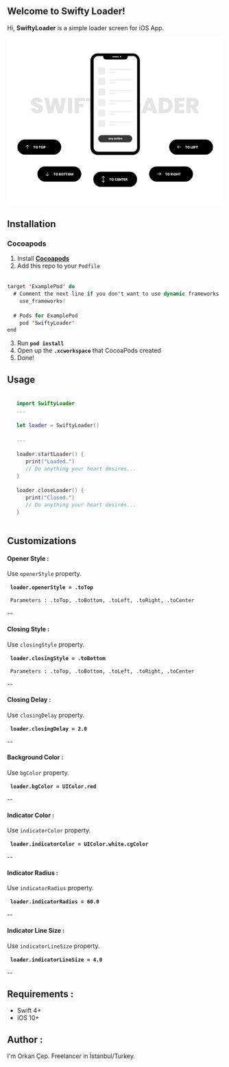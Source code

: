 ## Welcome to Swifty Loader!
Hi, **SwiftyLoader** is a simple loader screen for iOS App.


![Swifty Loader](https://github.com/Nakropol/SwiftyLoader/blob/master/SwiftyLoader.gif)


## Installation

### Cocoapods
1. Install **[Cocoapods](https://cocoapods.org)**
2. Add this repo to your `Podfile`
```swift

target 'ExamplePod' do
  # Comment the next line if you don't want to use dynamic frameworks
    use_frameworks!
  
  # Pods for ExamplePod
    pod 'SwiftyLoader'
end

```
3. Run **`pod install`**
4. Open up the **`.xcworkspace`** that CocoaPods created
5. Done!

## Usage
```swift

   import SwiftyLoader
   ...
   
   let loader = SwiftyLoader()
   
   ...

   loader.startLoader() {
      print("Loaded.")
      // Do anything your heart desires...
   }

   loader.closeLoader() {
      print("Closed.")
      // Do anything your heart desires...
   }
   
```

## Customizations
#### Opener Style :

Use `openerStyle` property.

**`  loader.openerStyle = .toTop  `**

	 Parameters : .toTop, .toBottom, .toLeft, .toRight, .toCenter

--

#### Closing Style :

Use `closingStyle` property.

**`  loader.closingStyle = .toBottom  `**

	 Parameters : .toTop, .toBottom, .toLeft, .toRight, .toCenter
--

#### Closing  Delay :

Use `closingDelay` property.

**`  loader.closingDelay = 2.0  `**

--

#### Background Color :

Use `bgColor` property.

**`  loader.bgColor = UIColor.red  `**

--

#### Indicator Color :

Use `indicatorColor` property.

**`  loader.indicatorColor = UIColor.white.cgColor  `**

--

#### Indicator Radius :

Use `indicatorRadius` property.

**`  loader.indicatorRadius = 60.0  `**

--

#### Indicator Line Size :

Use `indicatorLineSize` property.

**`  loader.indicatorLineSize = 4.0  `**

--

## Requirements :
 - Swift 4+
 - iOS 10+

## Author :

I'm Orkan Çep. Freelancer in İstanbul/Turkey.
